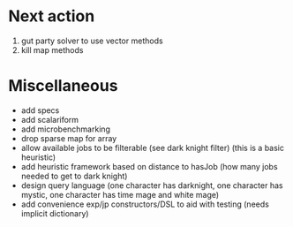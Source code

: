 Next action
===========

1. gut party solver to use vector methods
1. kill map methods

Miscellaneous
=============

* add specs
* add scalariform
* add microbenchmarking
* drop sparse map for array
* allow available jobs to be filterable (see dark knight filter) (this is a basic heuristic)
* add heuristic framework based on distance to hasJob (how many jobs needed to get to dark knight)
* design query language (one character has darknight, one character has mystic, one character has time mage and white mage)
* add convenience exp/jp constructors/DSL to aid with testing (needs implicit dictionary)
